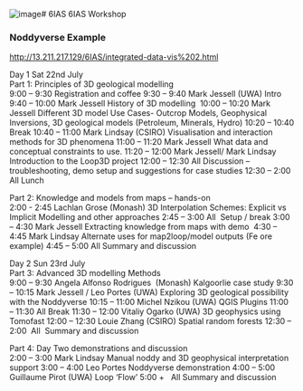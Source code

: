 ![image](https://github.com/Loop3D/6IAS/assets/7147085/ed445d7c-cc9a-4e2b-a614-427cd91c9a6f)# 6IAS
 6IAS Workshop

### Noddyverse Example   
http://13.211.217.129/6IAS/integrated-data-vis%202.html

Day 1 Sat 22nd July		
Part 1: Principles of 3D geological modelling		
9:00 – 9:30		Registration and coffee
9:30 – 9:40	Mark Jessell (UWA)	Intro
9:40 – 10:00	Mark Jessell	History of 3D modelling 
10:00 – 10:20	Mark Jessell	Different 3D model Use Cases- Outcrop Models, Geophysical Inversions, 3D geological models (Petroleum, Minerals, Hydro)
10:20 – 10:40		Break
10:40 – 11:00	Mark Lindsay (CSIRO)	Visualisation and interaction methods for 3D phenomena
11:00 – 11:20	Mark Jessell	What data and conceptual constraints to use.
11:20 – 12:00	Mark Jessell/ Mark Lindsay	Introduction to the Loop3D project
12:00 – 12:30	All	Discussion – troubleshooting, demo setup and suggestions for case studies
12:30 – 2:00	All	Lunch
		
Part 2: Knowledge and models from maps – hands-on		
2:00 - 2:45	Lachlan Grose (Monash)	3D Interpolation Schemes: Explicit vs Implicit Modelling and other approaches
2:45 – 3:00	All 	Setup / break
3:00 – 4:30	Mark Jessell	Extracting knowledge from maps with demo 
4:30 – 4:45	Mark Lindsay	Alternate uses for map2loop/model outputs (Fe ore example)
4:45 – 5:00	All	Summary and discussion
		
Day 2 Sun 23rd July		
Part 3: Advanced 3D modelling Methods		
9:00 – 9:30	Angela Alfonso Rodrigues  (Monash)	Kalgoorlie case study
9:30 – 10:15	Mark Jessell / Leo Portes (UWA)	Exploring 3D geological possibility with the Noddyverse
10:15 – 11:00	Michel Nzikou (UWA)	QGIS Plugins
11:00 – 11:30	All	Break
11:30 – 12:00	Vitaliy Ogarko (UWA)	3D geophysics using Tomofast
12:00 – 12:30	Louie Zhang (CSIRO)	Spatial random forests
12:30 – 2:00	 All 	Summary and discussion
		
Part 4: Day Two demonstrations and discussion		
2:00 – 3:00	Mark Lindsay	Manual noddy and 3D geophysical interpretation support
3:00 – 4:00	Leo Portes	Noddyverse demonstration
4:00 – 5:00	Guillaume Pirot (UWA)	Loop ‘Flow’
5:00 + 	 All	Summary and discussion
